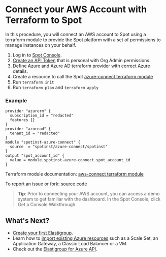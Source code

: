 # Connect your AWS Account with Terraform to Spot

In this procedure, you will connect an AWS account to Spot using a terraform module to provide the Spot platform with a set of permissions to manage instances on your behalf.

1. Log in to [Spot Console](http://console.spotinst.com/).
2. [Create an API Token](administration/api/create-api-token) that is personal with Org Admin permissions.
3. Define Azure and Azure AD terraform provider with correct Azure details.
4. Create a resource to call the Spot [azure-connect terraform module](https://registry.terraform.io/modules/spotinst/azure-connect/spotinst/latest)
5. Run `terraform init`
6. Run `terraform plan` and `terraform apply`

### Example
```hcl
provider "azurerm" {
  subscription_id = "redacted"
  features {}
}
provider "azuread" {
  tenant_id = "redacted"
}
module "spotinst-azure-connect" {
  source  = "spotinst/azure-connect/spotinst"
}
output "spot_account_id" {
  value = module.spotinst-azure-connect.spot_account_id
}
```

Terraform module documentation: [aws-connect terraform module](https://registry.terraform.io/modules/spotinst/azure-connect/spotinst/latest)

To report an issue or fork: [source code](https://github.com/spotinst/terraform-spotinst-azure-connect)

> **Tip**: Prior to connecting your AWS account, you can access a demo system to get familiar with the dashboard. In the Spot Console, click Get a Console Walkthrough.

## What's Next?

- [Create your first Elastigroup](elastigroup/getting-started/create-an-elastigroup-for-azure).
- Learn how to [import existing Azure resources](elastigroup/azure/getting-started/import-an-existing-azure-resource.md) such as a Scale Set, an Application Gateway, a Classic Load Balancer or a VM.
- Check out the [Elastigroup for Azure API](https://help.spot.io/spotinst-api/elastigroup/microsoft-azure/create/).
